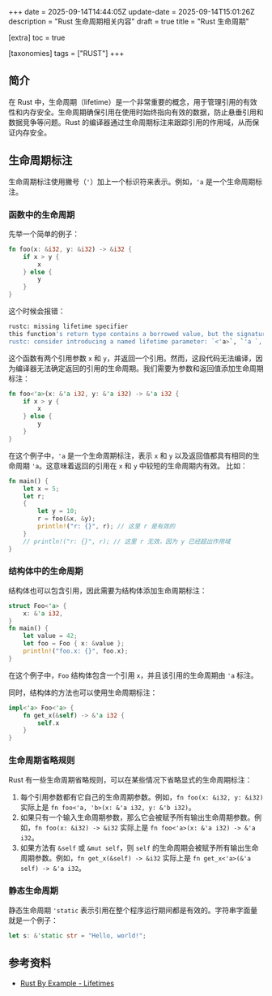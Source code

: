 +++
date = 2025-09-14T14:44:05Z
update-date = 2025-09-14T15:01:26Z
description = "Rust 生命周期相关内容"
draft = true
title = "Rust 生命周期"

[extra]
toc = true

[taxonomies]
tags = ["RUST"]
+++

## 简介

在 Rust 中，生命周期（lifetime）是一个非常重要的概念，用于管理引用的有效性和内存安全。生命周期确保引用在使用时始终指向有效的数据，防止悬垂引用和数据竞争等问题。Rust 的编译器通过生命周期标注来跟踪引用的作用域，从而保证内存安全。

## 生命周期标注

生命周期标注使用撇号（`'`）加上一个标识符来表示。例如，`'a` 是一个生命周期标注。

### 函数中的生命周期

先举一个简单的例子：

```rust
fn foo(x: &i32, y: &i32) -> &i32 {
    if x > y {
        x
    } else {
        y
    }
}
```

这个时候会报错：

```bash
rustc: missing lifetime specifier
this function's return type contains a borrowed value, but the signature does not say whether it is borrowed from `x` or `y` [E0106]
rustc: consider introducing a named lifetime parameter: `<'a>`, `'a `, `'a `, `'a ` [E0106]
```

这个函数有两个引用参数 `x` 和 `y`，并返回一个引用。然而，这段代码无法编译，因为编译器无法确定返回的引用的生命周期。我们需要为参数和返回值添加生命周期标注：

```rust
fn foo<'a>(x: &'a i32, y: &'a i32) -> &'a i32 {
    if x > y {
        x
    } else {
        y
    }
}
```

在这个例子中，`'a` 是一个生命周期标注，表示 `x` 和 `y` 以及返回值都具有相同的生命周期 `'a`。这意味着返回的引用在 `x` 和 `y` 中较短的生命周期内有效。
比如：

```rust
fn main() {
    let x = 5;
    let r;
    {
        let y = 10;
        r = foo(&x, &y);
        println!("r: {}", r); // 这里 r 是有效的
    }
    // println!("r: {}", r); // 这里 r 无效，因为 y 已经超出作用域
}
```

### 结构体中的生命周期

结构体也可以包含引用，因此需要为结构体添加生命周期标注：

```rust
struct Foo<'a> {
    x: &'a i32,
}
fn main() {
    let value = 42;
    let foo = Foo { x: &value };
    println!("foo.x: {}", foo.x);
}
```

在这个例子中，`Foo` 结构体包含一个引用 `x`，并且该引用的生命周期由 `'a` 标注。

同时，结构体的方法也可以使用生命周期标注：

```rust
impl<'a> Foo<'a> {
    fn get_x(&self) -> &'a i32 {
        self.x
    }
}
```

### 生命周期省略规则

Rust 有一些生命周期省略规则，可以在某些情况下省略显式的生命周期标注：

1. 每个引用参数都有它自己的生命周期参数。例如，`fn foo(x: &i32, y: &i32)` 实际上是 `fn foo<'a, 'b>(x: &'a i32, y: &'b i32)`。
2. 如果只有一个输入生命周期参数，那么它会被赋予所有输出生命周期参数。例如，`fn foo(x: &i32) -> &i32` 实际上是 `fn foo<'a>(x: &'a i32) -> &'a i32`。
3. 如果方法有 `&self` 或 `&mut self`，则 `self` 的生命周期会被赋予所有输出生命周期参数。例如，`fn get_x(&self) -> &i32` 实际上是 `fn get_x<'a>(&'a self) -> &'a i32`。

### 静态生命周期

静态生命周期 `'static` 表示引用在整个程序运行期间都是有效的。字符串字面量就是一个例子：

```rust
let s: &'static str = "Hello, world!";
```

## 参考资料

- [Rust By Example - Lifetimes](https://doc.rust-lang.org/rust-by-example/scope/lifetime.html)
